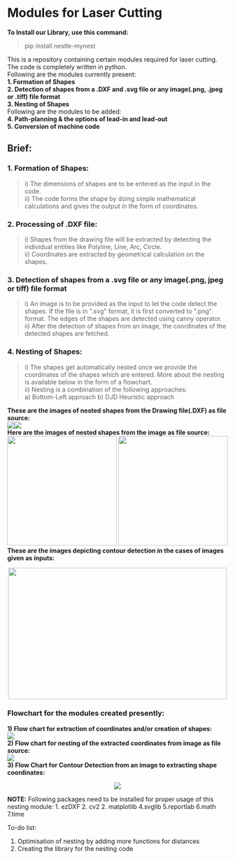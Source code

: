 # 																											Modules for Laser Cutting

****To Install our Library, use this command:****  
 > pip install nestle-mynest  

This is a repository containing certain modules required for laser cutting. The code is completely written in python.  
Following are the modules currently present:  
**1. Formation of Shapes**  
**2. Detection of shapes from a .DXF and .svg file or any image(.png, .jpeg or .tiff) file format**  
**3. Nesting of Shapes**  
Following are the modules to be added:  
**4. Path-planning & the options of lead-in and lead-out**  
**5. Conversion of machine code**  

## **Brief:**  
###  __1. Formation of Shapes:__   
> i) The dimensions of shapes are to be entered as the input in the code.  
> ii) The code forms the shape by doing simple mathematical calculations and gives the output in the form of coordinates.  

### __2. Processing of .DXF file:__   
> i) Shapes from the drawing file will be extracted by detecting the individual entities like Polyline, Line, Arc, Circle.  
> ii) Coordinates are extracted by geometrical calculation on the shapes.   

### __3. Detection of shapes from a .svg file or any image(.png, jpeg or tiff) file format__  
> i) An image is to be provided as the input to let the code detect the shapes. If the file is in ".svg" format, it is first converted to ".png" format. The edges of the shapes are detected using canny operator.    
> ii) After the detection of shapes from an image, the coordinates of the detected shapes are fetched.   

### __4. Nesting of Shapes:__  
> i) The shapes get automatically nested once we provide the coordinates of the shapes which are entered.  More about the nesting is available below in the form of a flowchart.  
> ii) Nesting is a combination of the following approaches:  
a) Bottom-Left approach b) DJD Heuristic approach  

__These are the images of nested shapes from the Drawing file(.DXF) as file source:__  
<img src="https://github.com/KeepsakeAutomation/Nesting/blob/master/img/mega_shape_before nesting.PNG"><img src="https://github.com/KeepsakeAutomation/Nesting/blob/master/img/mega_shape_after nesting.PNG">  
__Here are the images of nested shapes from the image as file source:__   
<img src="https://github.com/KeepsakeAutomation/Nesting/blob/master/img/fun_nested.PNG" width="250" height="250"> <img src="https://github.com/KeepsakeAutomation/Nesting/blob/master/img/nested_ganesh.PNG" width="250" height="250">    
__These are the images depicting contour detection in the cases of images given as inputs:__  
<p align="center">
<img src="https://github.com/KeepsakeAutomation/Nesting/blob/master/img/shapes_edge.png" width="500" height="300"> 
</p>  

### Flowchart for the modules created presently:  
 __1) Flow chart for extraction of coordinates and/or creation of shapes:__    
<img src="https://github.com/KeepsakeAutomation/Nesting/blob/master/img/flow_chart.png">  
__2) Flow chart for nesting of the extracted coordinates from image as file source:__  
<img src="https://github.com/KeepsakeAutomation/Nesting/blob/master/img/Flow_chart_2.png">  
__3) Flow Chart for Contour Detection from an image to extracting shape coordinates:__  
<p align="center">
<img src="https://github.com/KeepsakeAutomation/Nesting/blob/master/img/Flow_chart_3.png">  
 </p>

__NOTE:__ Following packages need to be installed for proper usage of this nesting module: 1. ezDXF 2. cv2 2. matplotlib 4.svglib 5.reportlab 6.math 7.time  

To-do list:  
1. Optimisation of nesting by adding more functions for distances  
2. Creating the library for the nesting code    
